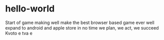 # hello-world
Start of game making
well make the best browser based game ever 
well expand to android and apple store in no time
we plan, we act, we succeed 
Kvoto e tva e 
